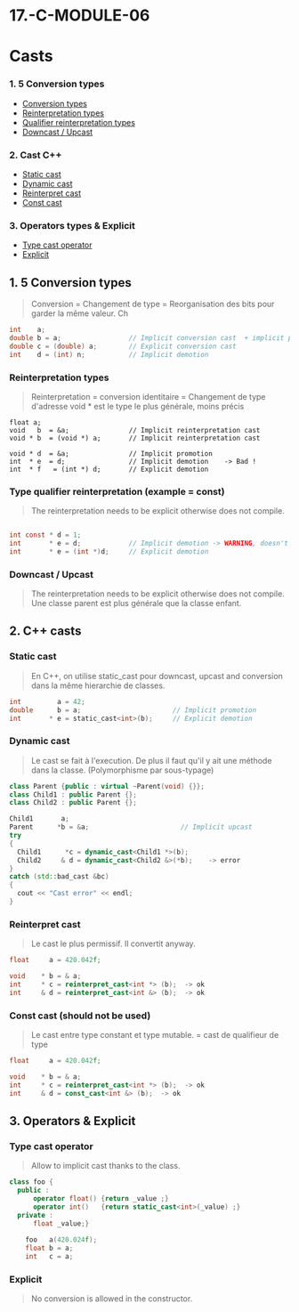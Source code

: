 # 17.-C-MODULE-06

# Casts
### 1. 5 Conversion types
* [Conversion types](#Conversion)  
* [Reinterpretation types ](#Reinterpretation-types)  
* [Qualifier reinterpretation types ](#Reinterpretation-types)  
* [Downcast / Upcast](#Downcast-/-Upcast)
### 2. Cast C++
* [Static cast](#Static-cast)
* [Dynamic cast](#Dynamic_cast)  
* [Reinterpret cast](#Reinterpret-cast)  
* [Const cast ](#Const-cast)
### 3. Operators types & Explicit
* [Type cast operator](#Type-cast-operator)  
* [Explicit](#Explicit)

## 1. 5 Conversion types
>  Conversion = Changement de type = Reorganisation des bits pour garder la même valeur. Ch
```C
int    a;
double b = a;                 // Implicit conversion cast  + implicit promotion
double c = (double) a;        // Explicit conversion cast
int    d = (int) n;           // Implicit demotion
```

### Reinterpretation types
> Reinterpretation = conversion identitaire = Changement de type d'adresse
> void * est le type le plus générale, moins précis 
```
float a;
void   b  = &a;               // Implicit reinterpretation cast
void * b  = (void *) a;       // Implicit reinterpretation cast

void * d  = &a;               // Implicit promotion 
int  * e  = d;                // Implicit demotion    -> Bad ! 
int  * f   = (int *) d;       // Explicit demotion
```

### Type qualifier reinterpretation (example = const)
>  The reinterpretation needs to be explicit otherwise does not compile.
```C

int const * d = 1;
int       * e = d;            // Implicit demotion -> WARNING, doesn't compile
int       * e = (int *)d;     // Explicit demotion 
```
### Downcast / Upcast
>  The reinterpretation needs to be explicit otherwise does not compile.
>  Une classe parent est plus générale que la classe enfant.

## 2. C++ casts

### Static cast
>  En C++, on utilise static_cast<type> pour downcast, upcast and conversion dans la même hierarchie de classes.
```C
int         a = 42;
double      b = a;                       // Implicit promotion 
int       * e = static_cast<int>(b);     // Explicit demotion 
```

### Dynamic cast
>  Le cast se fait à l'execution. De plus il faut qu'il y ait une méthode dans la classe. (Polymorphisme par sous-typage)
```C++
class Parent {public : virtual ~Parent(void) {}};
class Child1 : public Parent {};
class Child2 : public Parent {};

Child1       a;
Parent      *b = &a;                       // Implicit upcast
try
{
  Child1      *c = dynamic_cast<Child1 *>(b);
  Child2     & d = dynamic_cast<Child2 &>(*b);    -> error
}
catch (std::bad_cast &bc)
{
  cout << "Cast error" << endl;
}
```
### Reinterpret cast
>  Le cast le plus permissif. Il convertit anyway.
```C++
float     a = 420.042f;

void    * b = & a;
int     * c = reinterpret_cast<int *> (b);  -> ok
int     & d = reinterpret_cast<int &> (b);  -> ok
```
### Const cast  (should not be used)
>  Le cast entre type constant et type mutable. = cast de qualifieur de type
```C++
float     a = 420.042f;

void    * b = & a;
int     * c = reinterpret_cast<int *> (b);  -> ok
int     & d = const_cast<int &> (b);  -> ok
```
## 3. Operators & Explicit

### Type cast operator 
>  Allow to implicit cast thanks to the class.
```C++
class foo {
  public :
      operator float() {return _value ;}
      operator int()   {return static_cast<int>(_value) ;}
  private :
      float _value;}
     
    foo   a(420.024f);
    float b = a;
    int   c = a;     
```

### Explicit
>  No conversion is allowed in the constructor.


